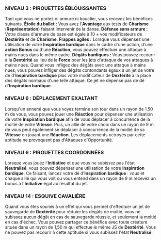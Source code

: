 
### NIVEAU 3 : PIROUETTES ÉBLOUISSANTES

Tant que vous ne portez ni armure ni bouclier, vous recevez les bénéfices suivants. **Étoile du ballet :** Vous avez l'**Avantage** aux tests de **Charisme** (**Représentation**) faisant intervenir de la danse. **Défense sans armure :** Votre classe d'armure de base est égale à 10 + vos modificateurs de **Dextérité** et de **Charisme**. **Frappes agiles :** Lorsque vous dépensez une utilisation de votre **Inspiration bardique** dans le cadre d'une action, d'une **action Bonus** ou d'une **Réaction**, vous pouvez effectuer une attaque à mains nues dans le même cadre. **Dégâts bardiques :** Vous pouvez recourir à la **Dextérité** au lieu de la **Force** pour les jets d'attaque de vos attaques à mains nues. Quand vous infligez des dégâts avec une attaque à mains nues, vous pouvez infliger des dégâts contondants égaux à un jet de votre dé d'**Inspiration bardique** plus votre modificateur de **Dextérité** à la place des dégâts normaux d'une telle attaque. Ce jet ne dépense pas de dé d'**Inspiration bardique**.

### NIVEAU 6 : DÉPLACEMENT EXALTANT

Lorsqu'un ennemi que vous voyez termine son tour dans un rayon de 1,50 m de vous, vous pouvez jouer une **Réaction** pour dépenser une utilisation de votre **Inspiration bardique** afin de vous déplacer à concurrence de la moitié de votre **Vitesse**. Puis, un allié de votre choix dans un rayon de 9 m de vous peut également se déplacer à concurrence de la moitié de sa **Vitesse** en jouant une **Réaction**. Les déplacements octroyés par cette aptitude ne provoquent pas d'Attaques d'Opportunité.

### NIVEAU 6 : PIROUETTES COORDONNÉES

Lorsque vous jouez l'**Initiative** et que vous ne subissez pas l'état **Neutralisé**, vous pouvez dépenser une utilisation de votre **Inspiration bardique**. Ce faisant, lancez votre dé d'**Inspiration bardique** : vous et chaque allié qui vous voit ou vous entend dans un rayon de 9 m recevez un bonus à l'**Initiative** égal au résultat du jet.

### NIVEAU 14 : ESQUIVE CAVALIÈRE

Quand vous êtes soumis à un effet qui vous permet d'effectuer un jet de sauvegarde de **Dextérité** pour réduire les dégâts de moitié, vous ne subissez aucun dégât en cas de sauvegarde réussie, et seulement la moitié en cas d'échec. Vous pouvez partager ce bénéfice avec toute créature située dans un rayon de 1,50 m qui effectue le même JS de **Dextérité**. Vous ne pouvez pas recourir à cette aptitude si vous subissez l'état **Neutralisé**.